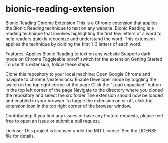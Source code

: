 # bionic-reading-extension

Bionic Reading Chrome Extension
This is a Chrome extension that applies the Bionic Reading technique to text on any website. Bionic Reading is a reading technique that involves highlighting the first few letters of a word to help readers quickly recognize and understand the word. This extension applies the technique by bolding the first 1-3 letters of each word.

Features:
Applies Bionic Reading to text on any website
Supports dark mode on Chrome
Toggleable on/off switch for the extension
Getting Started
To use this extension, follow these steps:

Clone this repository to your local machine:
Open Google Chrome and navigate to chrome://extensions/
Enable Developer mode by toggling the switch in the top right corner of the page
Click the "Load unpacked" button in the top left corner of the page
Navigate to the directory where you cloned the repository and select the src folder
The extension should now be loaded and enabled in your browser
To toggle the extension on or off, click the extension icon in the top right corner of the browser window.

Contributing:
If you find any issues or have any feature requests, please feel free to open an issue or submit a pull request.

License:
This project is licensed under the MIT License. See the LICENSE file for details.

